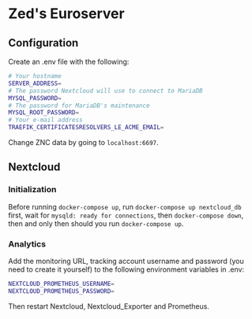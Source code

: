 # Zed's Euroserver

## Configuration

Create an .env file with the following:

```bash
# Your hostname
SERVER_ADDRESS=
# The password Nextcloud will use to connect to MariaDB
MYSQL_PASSWORD=
# The password for MariaDB's maintenance
MYSQL_ROOT_PASSWORD=
# Your e-mail address
TRAEFIK_CERTIFICATESRESOLVERS_LE_ACME_EMAIL=
```

Change ZNC data by going to `localhost:6697`.

## Nextcloud

### Initialization

Before running `docker-compose up`, run `docker-compose up nextcloud_db` first, wait for `mysqld: ready for connections`, then `docker-compose down`, then and only then should you run `docker-compose up`.

### Analytics

Add the monitoring URL, tracking account username and password (you need to create it yourself) to the following environment variables in .env:

```bash
NEXTCLOUD_PROMETHEUS_USERNAME=
NEXTCLOUD_PROMETHEUS_PASSWORD=
```

Then restart Nextcloud, Nextcloud_Exporter and Prometheus.
